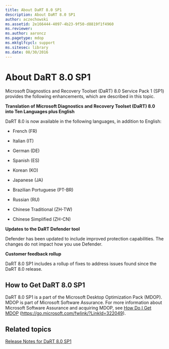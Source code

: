 ```yaml
---
title: About DaRT 8.0 SP1
description: About DaRT 8.0 SP1
author: aczechowski
ms.assetid: 2e166444-4097-4b23-9f50-d8819f1f4960
ms.reviewer:
ms.author: aaroncz
ms.pagetype: mdop
ms.mktglfcycl: support
ms.sitesec: library
ms.date: 08/30/2016
---
```



# About DaRT 8.0 SP1


Microsoft Diagnostics and Recovery Toolset (DaRT) 8.0 Service Pack 1 (SP1) provides the following enhancements, which are described in this topic.

**Translation of Microsoft Diagnostics and Recovery Toolset (DaRT) 8.0 into Ten Languages plus English**

DaRT 8.0 is now available in the following languages, in addition to English:

-   French (FR)

-   Italian (IT)

-   German (DE)

-   Spanish (ES)

-   Korean (KO)

-   Japanese (JA)

-   Brazilian Portuguese (PT-BR)

-   Russian (RU)

-   Chinese Traditional (ZH-TW)

-   Chinese Simplified (ZH-CN)

**Updates to the DaRT Defender tool**

Defender has been updated to include improved protection capabilities. The changes do not impact how you use Defender.

**Customer feedback rollup**

DaRT 8.0 SP1 includes a rollup of fixes to address issues found since the DaRT 8.0 release.

## How to Get DaRT 8.0 SP1


DaRT 8.0 SP1 is a part of the Microsoft Desktop Optimization Pack (MDOP). MDOP is part of Microsoft Software Assurance. For more information about Microsoft Software Assurance and acquiring MDOP, see [How Do I Get MDOP](https://go.microsoft.com/fwlink/?LinkId=322049) (https://go.microsoft.com/fwlink/?LinkId=322049).

## Related topics


[Release Notes for DaRT 8.0 SP1](release-notes-for-dart-80-sp1.md)

 

 





